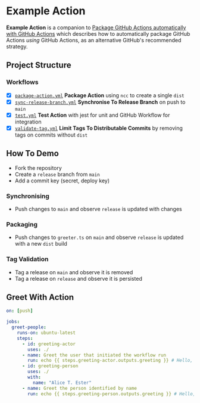 # Example Action

**Example Action** is a companion to
[Package GitHub Actions automatically with GitHub Actions][blog-post] which
describes how to automatically package GitHub Actions _using_ GitHub Actions,
as an alternative GitHub's recommended strategy.

## Project Structure

### Workflows

- [x] [`package-action.yml`](.github/workflows/package-action.yml) **Package Action** using `ncc` to create a single `dist`
- [x] [`sync-release-branch.yml`](.github/workflows/sync-release-branch.yml) **Synchronise To Release Branch** on push to `main`
- [x] [`test.yml`](.github/workflows/test.yml) **Test Action** with jest for unit and GitHub Workflow for integration
- [x] [`validate-tag.yml`](.github/workflows/validate-tag.yml) **Limit Tags To Distributable Commits** by removing tags on commits without `dist`

## How To Demo

* Fork the repository
* Create a `release` branch from `main`
* Add a commit key (secret, deploy key)

### Synchronising

* Push changes to `main` and observe `release` is updated with changes

### Packaging

* Push changes to `greeter.ts` on `main` and observe `release` is updated with a
new `dist` build

### Tag Validation

* Tag a release on `main` and observe it is removed
* Tag a release on `release` and observe it is persisted

## Greet With Action

```yaml
on: [push]

jobs:
  greet-people:
    runs-on: ubuntu-latest
    steps:
      - id: greeting-actor
        uses: ./
      - name: Greet the user that initiated the workflow run
        run: echo {{ steps.greeting-actor.outputs.greeting }} # Hello, shrink!
      - id: greeting-person
        uses: ./
        with:
          name: "Alice T. Ester"
      - name: Greet the person identified by name
        run: echo {{ steps.greeting-person.outputs.greeting }} # Hello, Alice T. Ester!
```

[blog-post]: https://medium.com/prompt/a70b9f7bae4
